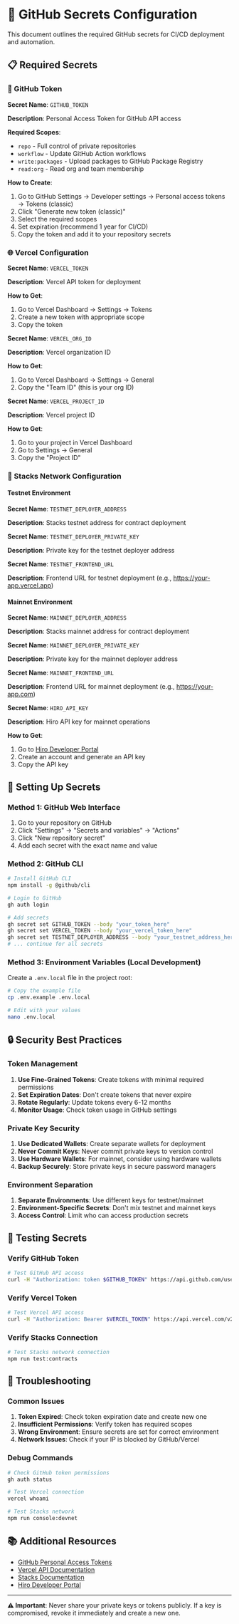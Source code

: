 # 🔐 GitHub Secrets Configuration

This document outlines the required GitHub secrets for CI/CD deployment and automation.

## 📋 Required Secrets

### 🔑 GitHub Token

**Secret Name**: `GITHUB_TOKEN`

**Description**: Personal Access Token for GitHub API access

**Required Scopes**:
- `repo` - Full control of private repositories
- `workflow` - Update GitHub Action workflows
- `write:packages` - Upload packages to GitHub Package Registry
- `read:org` - Read org and team membership

**How to Create**:
1. Go to GitHub Settings → Developer settings → Personal access tokens → Tokens (classic)
2. Click "Generate new token (classic)"
3. Select the required scopes
4. Set expiration (recommend 1 year for CI/CD)
5. Copy the token and add it to your repository secrets

### 🌐 Vercel Configuration

**Secret Name**: `VERCEL_TOKEN`

**Description**: Vercel API token for deployment

**How to Get**:
1. Go to Vercel Dashboard → Settings → Tokens
2. Create a new token with appropriate scope
3. Copy the token

**Secret Name**: `VERCEL_ORG_ID`

**Description**: Vercel organization ID

**How to Get**:
1. Go to Vercel Dashboard → Settings → General
2. Copy the "Team ID" (this is your org ID)

**Secret Name**: `VERCEL_PROJECT_ID`

**Description**: Vercel project ID

**How to Get**:
1. Go to your project in Vercel Dashboard
2. Go to Settings → General
3. Copy the "Project ID"

### 🔗 Stacks Network Configuration

#### Testnet Environment

**Secret Name**: `TESTNET_DEPLOYER_ADDRESS`

**Description**: Stacks testnet address for contract deployment

**Secret Name**: `TESTNET_DEPLOYER_PRIVATE_KEY`

**Description**: Private key for the testnet deployer address

**Secret Name**: `TESTNET_FRONTEND_URL`

**Description**: Frontend URL for testnet deployment (e.g., https://your-app.vercel.app)

#### Mainnet Environment

**Secret Name**: `MAINNET_DEPLOYER_ADDRESS`

**Description**: Stacks mainnet address for contract deployment

**Secret Name**: `MAINNET_DEPLOYER_PRIVATE_KEY`

**Description**: Private key for the mainnet deployer address

**Secret Name**: `MAINNET_FRONTEND_URL`

**Description**: Frontend URL for mainnet deployment (e.g., https://your-app.com)

**Secret Name**: `HIRO_API_KEY`

**Description**: Hiro API key for mainnet operations

**How to Get**:
1. Go to [Hiro Developer Portal](https://dev.hiro.so/)
2. Create an account and generate an API key
3. Copy the API key

## 🚀 Setting Up Secrets

### Method 1: GitHub Web Interface

1. Go to your repository on GitHub
2. Click "Settings" → "Secrets and variables" → "Actions"
3. Click "New repository secret"
4. Add each secret with the exact name and value

### Method 2: GitHub CLI

```bash
# Install GitHub CLI
npm install -g @github/cli

# Login to GitHub
gh auth login

# Add secrets
gh secret set GITHUB_TOKEN --body "your_token_here"
gh secret set VERCEL_TOKEN --body "your_vercel_token_here"
gh secret set TESTNET_DEPLOYER_ADDRESS --body "your_testnet_address_here"
# ... continue for all secrets
```

### Method 3: Environment Variables (Local Development)

Create a `.env.local` file in the project root:

```bash
# Copy the example file
cp .env.example .env.local

# Edit with your values
nano .env.local
```

## 🔒 Security Best Practices

### Token Management

1. **Use Fine-Grained Tokens**: Create tokens with minimal required permissions
2. **Set Expiration Dates**: Don't create tokens that never expire
3. **Rotate Regularly**: Update tokens every 6-12 months
4. **Monitor Usage**: Check token usage in GitHub settings

### Private Key Security

1. **Use Dedicated Wallets**: Create separate wallets for deployment
2. **Never Commit Keys**: Never commit private keys to version control
3. **Use Hardware Wallets**: For mainnet, consider using hardware wallets
4. **Backup Securely**: Store private keys in secure password managers

### Environment Separation

1. **Separate Environments**: Use different keys for testnet/mainnet
2. **Environment-Specific Secrets**: Don't mix testnet and mainnet keys
3. **Access Control**: Limit who can access production secrets

## 🧪 Testing Secrets

### Verify GitHub Token

```bash
# Test GitHub API access
curl -H "Authorization: token $GITHUB_TOKEN" https://api.github.com/user
```

### Verify Vercel Token

```bash
# Test Vercel API access
curl -H "Authorization: Bearer $VERCEL_TOKEN" https://api.vercel.com/v2/user
```

### Verify Stacks Connection

```bash
# Test Stacks network connection
npm run test:contracts
```

## 🚨 Troubleshooting

### Common Issues

1. **Token Expired**: Check token expiration date and create new one
2. **Insufficient Permissions**: Verify token has required scopes
3. **Wrong Environment**: Ensure secrets are set for correct environment
4. **Network Issues**: Check if your IP is blocked by GitHub/Vercel

### Debug Commands

```bash
# Check GitHub token permissions
gh auth status

# Test Vercel connection
vercel whoami

# Test Stacks network
npm run console:devnet
```

## 📚 Additional Resources

- [GitHub Personal Access Tokens](https://docs.github.com/en/authentication/keeping-your-account-and-data-secure/creating-a-personal-access-token)
- [Vercel API Documentation](https://vercel.com/docs/api)
- [Stacks Documentation](https://docs.stacks.co)
- [Hiro Developer Portal](https://dev.hiro.so/)

---

**⚠️ Important**: Never share your private keys or tokens publicly. If a key is compromised, revoke it immediately and create a new one.
